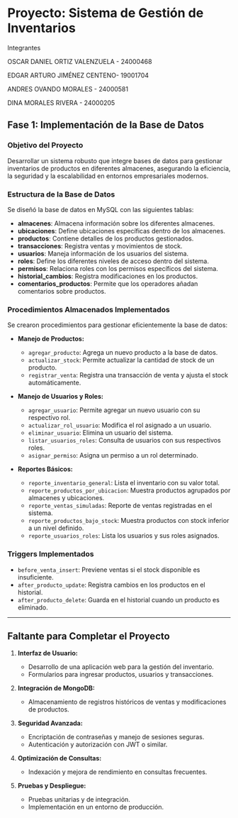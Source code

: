 # Proyecto: Sistema de Gestión de Inventarios

Integrantes

OSCAR DANIEL ORTIZ VALENZUELA - 24000468

EDGAR ARTURO JIMÉNEZ CENTENO- 19001704

ANDRES OVANDO MORALES - 24000581
 
DINA MORALES RIVERA - 24000205

## Fase 1: Implementación de la Base de Datos

### **Objetivo del Proyecto**
Desarrollar un sistema robusto que integre bases de datos para gestionar inventarios de productos en diferentes almacenes, asegurando la eficiencia, la seguridad y la escalabilidad en entornos empresariales modernos.

### **Estructura de la Base de Datos**
Se diseñó la base de datos en MySQL con las siguientes tablas:

- **almacenes**: Almacena información sobre los diferentes almacenes.
- **ubicaciones**: Define ubicaciones específicas dentro de los almacenes.
- **productos**: Contiene detalles de los productos gestionados.
- **transacciones**: Registra ventas y movimientos de stock.
- **usuarios**: Maneja información de los usuarios del sistema.
- **roles**: Define los diferentes niveles de acceso dentro del sistema.
- **permisos**: Relaciona roles con los permisos específicos del sistema.
- **historial_cambios**: Registra modificaciones en los productos.
- **comentarios_productos**: Permite que los operadores añadan comentarios sobre productos.

### **Procedimientos Almacenados Implementados**
Se crearon procedimientos para gestionar eficientemente la base de datos:

- **Manejo de Productos:**
  - `agregar_producto`: Agrega un nuevo producto a la base de datos.
  - `actualizar_stock`: Permite actualizar la cantidad de stock de un producto.
  - `registrar_venta`: Registra una transacción de venta y ajusta el stock automáticamente.

- **Manejo de Usuarios y Roles:**
  - `agregar_usuario`: Permite agregar un nuevo usuario con su respectivo rol.
  - `actualizar_rol_usuario`: Modifica el rol asignado a un usuario.
  - `eliminar_usuario`: Elimina un usuario del sistema.
  - `listar_usuarios_roles`: Consulta de usuarios con sus respectivos roles.
  - `asignar_permiso`: Asigna un permiso a un rol determinado.

- **Reportes Básicos:**
  - `reporte_inventario_general`: Lista el inventario con su valor total.
  - `reporte_productos_por_ubicacion`: Muestra productos agrupados por almacenes y ubicaciones.
  - `reporte_ventas_simuladas`: Reporte de ventas registradas en el sistema.
  - `reporte_productos_bajo_stock`: Muestra productos con stock inferior a un nivel definido.
  - `reporte_usuarios_roles`: Lista los usuarios y sus roles asignados.

### **Triggers Implementados**
- `before_venta_insert`: Previene ventas si el stock disponible es insuficiente.
- `after_producto_update`: Registra cambios en los productos en el historial.
- `after_producto_delete`: Guarda en el historial cuando un producto es eliminado.

---

## Faltante para Completar el Proyecto

1. **Interfaz de Usuario:**
   - Desarrollo de una aplicación web para la gestión del inventario.
   - Formularios para ingresar productos, usuarios y transacciones.

2. **Integración de MongoDB:**
   - Almacenamiento de registros históricos de ventas y modificaciones de productos.

3. **Seguridad Avanzada:**
   - Encriptación de contraseñas y manejo de sesiones seguras.
   - Autenticación y autorización con JWT o similar.

4. **Optimización de Consultas:**
   - Indexación y mejora de rendimiento en consultas frecuentes.

5. **Pruebas y Despliegue:**
   - Pruebas unitarias y de integración.
   - Implementación en un entorno de producción.

